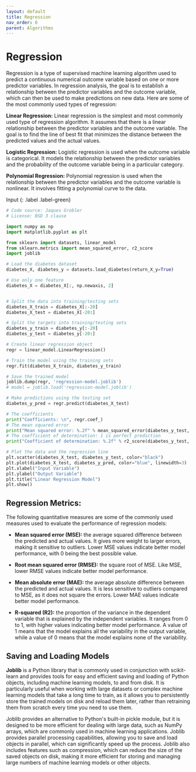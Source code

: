 ```yaml
---
layout: default
title: Regression
nav_order: 6
parent: Algorithms 
---
```

# Regression

Regression is a type of supervised machine learning algorithm used to predict a continuous numerical outcome variable based on one or more predictor variables. In regression analysis, the goal is to establish a relationship between the predictor variables and the outcome variable, which can then be used to make predictions on new data. Here are some of the most commonly used types of regression:

**Linear Regression:** Linear regression is the simplest and most commonly used type of regression algorithm. It assumes that there is a linear relationship between the predictor variables and the outcome variable. The goal is to find the line of best fit that minimizes the distance between the predicted values and the actual values.

**Logistic Regression:** Logistic regression is used when the outcome variable is categorical. It models the relationship between the predictor variables and the probability of the outcome variable being in a particular category.

**Polynomial Regression:** Polynomial regression is used when the relationship between the predictor variables and the outcome variable is nonlinear. It involves fitting a polynomial curve to the data.

Input
{: .label .label-green}
```python
# Code source: Jaques Grobler
# License: BSD 3 clause

import numpy as np
import matplotlib.pyplot as plt

from sklearn import datasets, linear_model
from sklearn.metrics import mean_squared_error, r2_score
import joblib

# Load the diabetes dataset
diabetes_X, diabetes_y = datasets.load_diabetes(return_X_y=True)

# Use only one feature
diabetes_X = diabetes_X[:, np.newaxis, 2]


# Split the data into training/testing sets
diabetes_X_train = diabetes_X[:-20]
diabetes_X_test = diabetes_X[-20:]

# Split the targets into training/testing sets
diabetes_y_train = diabetes_y[:-20]
diabetes_y_test = diabetes_y[-20:]

# Create linear regression object
regr = linear_model.LinearRegression()

# Train the model using the training sets
regr.fit(diabetes_X_train, diabetes_y_train)

# Save the trained model
joblib.dump(regr, 'regression-model.joblib')
# model = joblib.load('regression-model.joblib')

# Make predictions using the testing set
diabetes_y_pred = regr.predict(diabetes_X_test)

# The coefficients
print("Coefficients: \n", regr.coef_)
# The mean squared error
print("Mean squared error: %.2f" % mean_squared_error(diabetes_y_test, diabetes_y_pred))
# The coefficient of determination: 1 is perfect prediction
print("Coefficient of determination: %.2f" % r2_score(diabetes_y_test, diabetes_y_pred))

# Plot the data and the regression line
plt.scatter(diabetes_X_test, diabetes_y_test, color="black")
plt.plot(diabetes_X_test, diabetes_y_pred, color="blue", linewidth=3)
plt.xlabel("Input Variable")
plt.ylabel("Output Variable")
plt.title("Linear Regression Model")
plt.show()
```

## Regression Metrics:

The following quantitative measures are some of the commonly used measures used to evaluate the performance of regression models: 

* **Mean squared error (MSE):** the average squared difference between the predicted and actual values. It gives more weight to larger errors, making it sensitive to outliers. Lower MSE values indicate better model performance, with 0 being the best possible value.

* **Root mean squared error (RMSE):** the square root of MSE. Like MSE, lower RMSE values indicate better model performance.

* **Mean absolute error (MAE):** the average absolute difference between the predicted and actual values. It is less sensitive to outliers compared to MSE, as it does not square the errors. Lower MAE values indicate better model performance.

* **R-squared (R2):** the proportion of the variance in the dependent variable that is explained by the independent variables.  It ranges from 0 to 1, with higher values indicating better model performance. A value of 1 means that the model explains all the variability in the output variable, while a value of 0 means that the model explains none of the variability.

## Saving and Loading Models

**Joblib** is a Python library that is commonly used in conjunction with scikit-learn and provides tools for easy and efficient saving and loading of Python objects, including machine learning models, to and from disk. It is particularly useful when working with large datasets or complex machine learning models that take a long time to train, as it allows you to persistently store the trained models on disk and reload them later, rather than retraining them from scratch every time you need to use them.

Joblib provides an alternative to Python's built-in pickle module, but it is designed to be more efficient for dealing with large data, such as NumPy arrays, which are commonly used in machine learning applications. Joblib provides parallel processing capabilities, allowing you to save and load objects in parallel, which can significantly speed up the process. Joblib also includes features such as compression, which can reduce the size of the saved objects on disk, making it more efficient for storing and managing large numbers of machine learning models or other objects.
